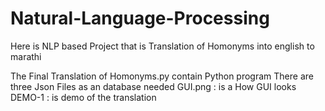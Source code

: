 # Natural-Language-Processing
Here is NLP based Project that is Translation of Homonyms into english to marathi

The Final Translation of Homonyms.py contain Python program
There are three Json Files as an database needed
GUI.png : is a How GUI looks
DEMO-1 : is demo of the translation 
